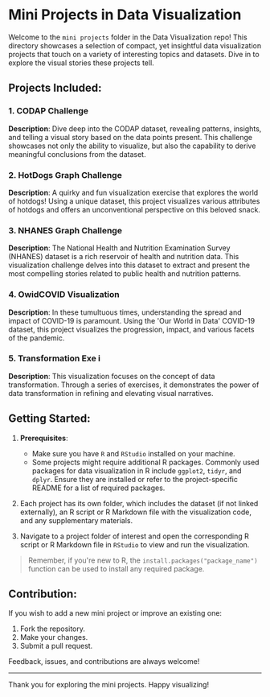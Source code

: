 # Mini Projects in Data Visualization

Welcome to the `mini projects` folder in the Data Visualization repo! This directory showcases a selection of compact, yet insightful data visualization projects that touch on a variety of interesting topics and datasets. Dive in to explore the visual stories these projects tell.

## Projects Included:

### 1. CODAP Challenge
**Description**: Dive deep into the CODAP dataset, revealing patterns, insights, and telling a visual story based on the data points present. This challenge showcases not only the ability to visualize, but also the capability to derive meaningful conclusions from the dataset.

### 2. HotDogs Graph Challenge
**Description**: A quirky and fun visualization exercise that explores the world of hotdogs! Using a unique dataset, this project visualizes various attributes of hotdogs and offers an unconventional perspective on this beloved snack.

### 3. NHANES Graph Challenge
**Description**: The National Health and Nutrition Examination Survey (NHANES) dataset is a rich reservoir of health and nutrition data. This visualization challenge delves into this dataset to extract and present the most compelling stories related to public health and nutrition patterns.

### 4. OwidCOVID Visualization
**Description**: In these tumultuous times, understanding the spread and impact of COVID-19 is paramount. Using the 'Our World in Data' COVID-19 dataset, this project visualizes the progression, impact, and various facets of the pandemic.

### 5. Transformation Exe i
**Description**: This visualization focuses on the concept of data transformation. Through a series of exercises, it demonstrates the power of data transformation in refining and elevating visual narratives.

## Getting Started:

1. **Prerequisites**: 
   - Make sure you have `R` and `RStudio` installed on your machine.
   - Some projects might require additional R packages. Commonly used packages for data visualization in R include `ggplot2`, `tidyr`, and `dplyr`. Ensure they are installed or refer to the project-specific README for a list of required packages.
   
2. Each project has its own folder, which includes the dataset (if not linked externally), an R script or R Markdown file with the visualization code, and any supplementary materials.

3. Navigate to a project folder of interest and open the corresponding R script or R Markdown file in `RStudio` to view and run the visualization.

> Remember, if you're new to R, the `install.packages("package_name")` function can be used to install any required package.

## Contribution:

If you wish to add a new mini project or improve an existing one:

1. Fork the repository.
2. Make your changes.
3. Submit a pull request.

Feedback, issues, and contributions are always welcome!

---

Thank you for exploring the mini projects. Happy visualizing!
